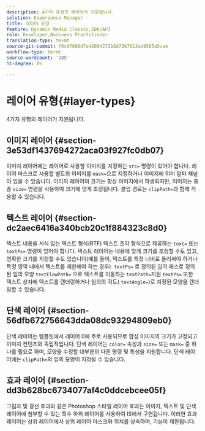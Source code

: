 ```yaml
---
description: 4가지 유형의 레이어가 지원됩니다.
solution: Experience Manager
title: 레이어 유형
feature: Dynamic Media Classic,SDK/API
role: Developer,Business Practitioner
translation-type: tm+mt
source-git-commit: f6c97606d7a4209427316d7367013ad9585a5cae
workflow-type: tm+mt
source-wordcount: '285'
ht-degree: 0%

---
```



# 레이어 유형{#layer-types}

4가지 유형의 레이어가 지원됩니다.

## 이미지 레이어 {#section-3e53df1437694272aca03f927fc0db07}

이미지 레이어에는 레이어로 사용할 이미지를 지정하는 `src=` 명령이 있어야 합니다. 레이어 마스크로 사용할 별도의 이미지를 `mask=`으로 지정하거나 이미지에 이미 알파 채널이 있을 수 있습니다. 이미지 레이어의 크기는 항상 이미지에서 파생되지만, 이미지는 종종 `size=` 명령을 사용하여 크기에 맞게 조정됩니다. 클립 경로는 `clipPath=`과 함께 적용할 수 있습니다.

## 텍스트 레이어 {#section-dc2aec6416a340bcb20c1f884323c8d0}

텍스트 내용을 서식 있는 텍스트 형식(RTF) 텍스트 조각 형식으로 제공하는 `text=` 또는 `textPs=` 명령이 있어야 합니다. 텍스트 레이어는 내용에 맞게 크기를 조정할 수도 있고, 명확한 크기를 지정할 수도 있습니다(예를 들어, 텍스트를 특정 너비로 둘러싸야 하거나 특정 영역 내에서 텍스트를 제한해야 하는 경우). `textPs=` 로 정의된 임의 패스로 정의된 임의 모양 `textFlowPath=` 으로 텍스트를 이동하는  `textPath=`지원 `textPs=` 또한 텍스트 상자에 텍스트를 렌더링하거나 임의의 각도(  `textAngle=`)로 지정된 모양을 렌더링할 수 있습니다.

## 단색 레이어 {#section-56dfb672756643dda08dc93294809eb0}

단색 레이어는 템플릿에서 레이어 0에 주로 사용되므로 합성 이미지의 크기가 고정되고 이미지 컨텐츠와 독립적입니다. 단색 레이어는 `color=` 속성과 `size=` 또는 `mask=` 중 하나를 필요로 하며, 모양을 수정할 대부분의 다른 명령 및 특성을 지원합니다. 단색 레이어에는 `clipPath=`의 임의 모양이 지정될 수 있습니다.

## 효과 레이어 {#section-dd3b628bc6734077af4c0ddcebcee05f}

그림자 및 광선 효과와 같은 Photoshop 스타일 레이어 효과는 이미지, 텍스트 및 단색 레이어에 첨부할 수 있는 특수 하위 레이어를 사용하여 IS에서 구현됩니다. 이러한 효과 레이어는 상위 레이어에서 상위 레이어 마스크와 위치를 상속하며, 기능이 제한됩니다.
